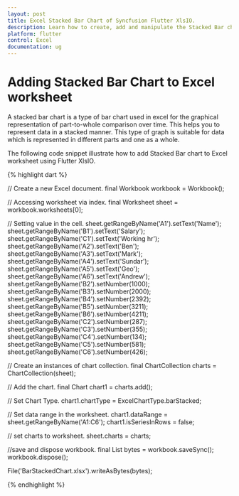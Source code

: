 ```yaml
---
layout: post
title: Excel Stacked Bar Chart of Syncfusion Flutter XlsIO.
description: Learn how to create, add and manipulate the Stacked Bar chart in Excel worksheet using Syncfusion Flutter XlsIO. 
platform: flutter
control: Excel
documentation: ug
---
```


# Adding Stacked Bar Chart to Excel worksheet

A stacked bar chart is a type of bar chart used in excel for the graphical representation of part-to-whole comparison over time. This helps you to represent data in a stacked manner. This type of graph is suitable for data which is represented in different parts and one as a whole.

The following code snippet illustrate how to add Stacked Bar chart to Excel worksheet using Flutter XlsIO.

{% highlight dart %}

// Create a new Excel document.
final Workbook workbook = Workbook();

// Accessing worksheet via index.
final Worksheet sheet = workbook.worksheets[0];

// Setting value in the cell.
sheet.getRangeByName('A1').setText('Name');
sheet.getRangeByName('B1').setText('Salary');
sheet.getRangeByName('C1').setText('Working hr');
sheet.getRangeByName('A2').setText('Ben');
sheet.getRangeByName('A3').setText('Mark');
sheet.getRangeByName('A4').setText('Sundar');
sheet.getRangeByName('A5').setText('Geo');
sheet.getRangeByName('A6').setText('Andrew');
sheet.getRangeByName('B2').setNumber(1000);
sheet.getRangeByName('B3').setNumber(2000);
sheet.getRangeByName('B4').setNumber(2392);
sheet.getRangeByName('B5').setNumber(3211);
sheet.getRangeByName('B6').setNumber(4211);
sheet.getRangeByName('C2').setNumber(287);
sheet.getRangeByName('C3').setNumber(355);
sheet.getRangeByName('C4').setNumber(134);
sheet.getRangeByName('C5').setNumber(581);
sheet.getRangeByName('C6').setNumber(426);

// Create an instances of chart collection.
final ChartCollection charts = ChartCollection(sheet);

// Add the chart.
final Chart chart1 = charts.add();

// Set Chart Type.
chart1.chartType = ExcelChartType.barStacked;

// Set data range in the worksheet.
chart1.dataRange = sheet.getRangeByName('A1:C6');
chart1.isSeriesInRows = false;

// set charts to worksheet.
sheet.charts = charts;

//save and dispose workbook.
final List<int> bytes = workbook.saveSync();
workbook.dispose();

File('BarStackedChart.xlsx').writeAsBytes(bytes);

{% endhighlight %}

